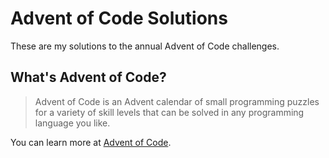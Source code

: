 # Advent of Code Solutions

These are my solutions to the annual Advent of Code challenges. 

## What's Advent of Code?

>Advent of Code is an Advent calendar of small programming puzzles for a variety of skill levels that can be solved in any programming language you like.

You can learn more at [Advent of Code](https://adventofcode.com/).

